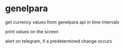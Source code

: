 # genelpara
get currency values from genelpara api in time intervals

print values on the screen 

alert on telegram, if a predetermined change occurs
